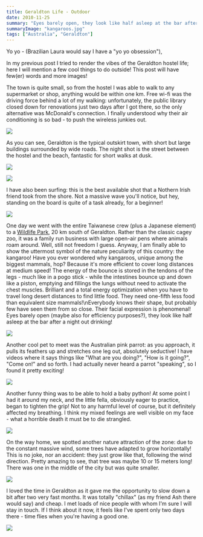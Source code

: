 ```yaml
---
title: Geraldton Life - Outdoor
date: 2010-11-25
summary: "Eyes barely open, they look like half asleep at the bar after a night out drinking."
summaryImage: "kangaroos.jpg"
tags: ["Australia", "Geraldton"]
---
```


Yo yo - (Brazilian Laura would say I have a "yo yo obsession"),

In my previous post I tried to render the vibes of the Geraldton hostel life; here I will mention a few cool things to do outside! This post will have few(er) words and more images!

The town is quite small, so from the hostel I was able to walk to any supermarket or shop, anything would be within one km. Free wi-fi was the driving force behind a lot of my walking: unfortunately, the public library closed down for renovations just two days after I got there, so the only alternative was McDonald's connection. I finally understood why their air conditioning is so bad - to push the wireless junkies out.

![](macview.jpg)

As you can see, Geraldton is the typical outskirt town, with short but large buildings surrounded by wide roads. The night shot is the street between the hostel and the beach, fantastic for short walks at dusk.

![](geraldtonnight.jpg)

![](cheepbook.jpg)

I have also been surfing: this is the best available shot that a Nothern Irish friend took from the shore. Not a massive wave you'll notice, but hey, standing on the board is quite of a task already, for a beginner!

![](surfingpopup.jpg)

One day we went with the entire Taiwanese crew (plus a Japanese element) to a [Wildlife Park](http://www.wildlifeandbirdpark.com.au), 20 km south of Geraldton. Rather than the classic cagey zoo, it was a family run business with large open-air pens where animals roam around. Well, still not freedom I guess. Anyway, I am finally able to show the uttermost symbol of the nature peculiarity of this country: the kangaroo! Have you ever wondered why kangaroos, unique among the biggest mammals, hop? Because it's more efficient to cover long distances at medium speed! The energy of the bounce is stored in the tendons of the legs - much like in a pogo stick - while the intestines bounce up and down like a piston, emptying and fillings the lungs without need to activate the chest muscles. Brilliant and a total energy optimization when you have to travel long desert distances to find little food. They need one-fifth less food than equivalent size mammals!\nEverybody knows their shape, but probably few have seen them from so close. Their facial expression is phenomenal! Eyes barely open (maybe also for efficiency purposes?), they look like half asleep at the bar after a night out drinking!

![](kangaroos.jpg)

Another cool pet to meet was the Australian pink parrot: as you approach, it pulls its feathers up and stretches one leg out, absolutely seductive! I have videos where it says things like "What are you doing?", "How is it going?", "Come on!" and so forth. I had actually never heard a parrot "speaking", so I found it pretty exciting!

![](pinkparrot.jpg)

Another funny thing was to be able to hold a baby python! At some point I had it around my neck, and the little fella, obviously eager to practice, began to tighten the grip! Not to any harmful level of course, but it definitely affected my breathing. I think my mixed feelings are well visible on my face - what a horrible death it must be to die strangled.

![](mesnake.jpg)

On the way home, we spotted another nature attraction of the zone: due to the constant massive wind, some trees have adapted to grow horizontally! This is no joke, nor an accident: they just grow like that, following the wind direction. Pretty amazing to see, that tree was maybe 10 or 15 meters long! There was one in the middle of the city but was quite smaller.

![](windtree_292.jpg)

I loved the time in Geraldton as it gave me the opportunity to slow down a bit after two very fast months. It was totally "chillax" (as my friend Ash there would say) and cheap. I met loads of nice people with whom I'm sure I will stay in touch. If I think about it now, it feels like I've spent only two days there - time flies when you're having a good one.

![](taiwcrew_313.jpg)